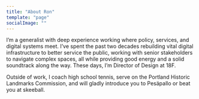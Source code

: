 ```yaml
---
title: "About Ron"
template: "page"
socialImage: ""
---
```


I’m a generalist with deep experience working where policy, services, and digital systems meet. I’ve spent the past two decades rebuilding vital digital infrastructure to better service the public, working with senior stakeholders to navigate complex spaces, all while providing good energy and a solid soundtrack along the way. These days, I’m Director of Design at 18F. 

Outside of work, I coach high school tennis, serve on the Portland Historic Landmarks Commission, and will gladly introduce you to Pesäpallo or beat you at skeeball. 

